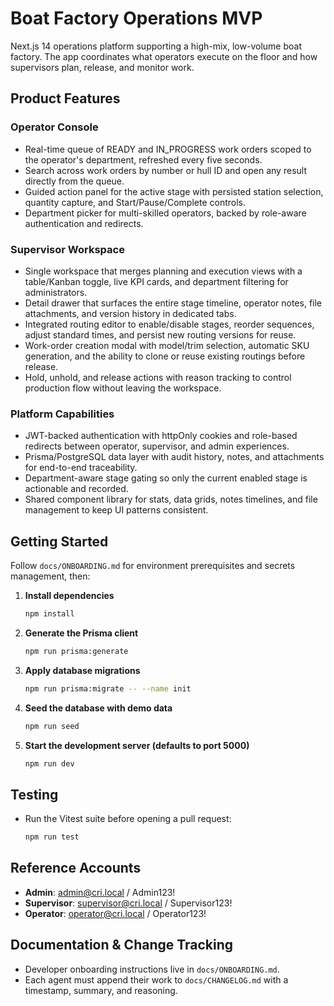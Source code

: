 # Boat Factory Operations MVP

Next.js 14 operations platform supporting a high-mix, low-volume boat factory. The app coordinates what operators execute on the floor and how supervisors plan, release, and monitor work.

## Product Features

### Operator Console

- Real-time queue of READY and IN_PROGRESS work orders scoped to the operator's department, refreshed every five seconds.
- Search across work orders by number or hull ID and open any result directly from the queue.
- Guided action panel for the active stage with persisted station selection, quantity capture, and Start/Pause/Complete controls.
- Department picker for multi-skilled operators, backed by role-aware authentication and redirects.

### Supervisor Workspace

- Single workspace that merges planning and execution views with a table/Kanban toggle, live KPI cards, and department filtering for administrators.
- Detail drawer that surfaces the entire stage timeline, operator notes, file attachments, and version history in dedicated tabs.
- Integrated routing editor to enable/disable stages, reorder sequences, adjust standard times, and persist new routing versions for reuse.
- Work-order creation modal with model/trim selection, automatic SKU generation, and the ability to clone or reuse existing routings before release.
- Hold, unhold, and release actions with reason tracking to control production flow without leaving the workspace.

### Platform Capabilities

- JWT-backed authentication with httpOnly cookies and role-based redirects between operator, supervisor, and admin experiences.
- Prisma/PostgreSQL data layer with audit history, notes, and attachments for end-to-end traceability.
- Department-aware stage gating so only the current enabled stage is actionable and recorded.
- Shared component library for stats, data grids, notes timelines, and file management to keep UI patterns consistent.

## Getting Started

Follow `docs/ONBOARDING.md` for environment prerequisites and secrets management, then:

1. **Install dependencies**
   ```bash
   npm install
   ```
2. **Generate the Prisma client**
   ```bash
   npm run prisma:generate
   ```
3. **Apply database migrations**
   ```bash
   npm run prisma:migrate -- --name init
   ```
4. **Seed the database with demo data**
   ```bash
   npm run seed
   ```
5. **Start the development server (defaults to port 5000)**
   ```bash
   npm run dev
   ```

## Testing

- Run the Vitest suite before opening a pull request:
  ```bash
  npm run test
  ```

## Reference Accounts

- **Admin**: admin@cri.local / Admin123!
- **Supervisor**: supervisor@cri.local / Supervisor123!
- **Operator**: operator@cri.local / Operator123!

## Documentation & Change Tracking

- Developer onboarding instructions live in `docs/ONBOARDING.md`.
- Each agent must append their work to `docs/CHANGELOG.md` with a timestamp, summary, and reasoning.
